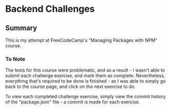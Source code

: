 # Backend Challenges
## Summary
This is my attempt at FreeCodeCamp's "Managing Packages with NPM" course.

### To Note
The tests for this course were problematic, and as a result - I wasn't able to submit each challenge exercise, and mark them as complete. Nevertheless, everything that's required to be done is finished - as I was able to simply go back to the course page, and click on the next exercise to do. 

To view each completed challenge exercise, simply view the commit history of the "package.json" file - a commit is made for each exercise. 
